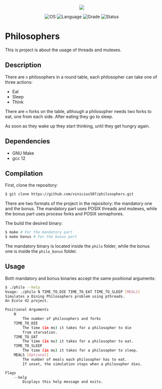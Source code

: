 <p align="center">
    <img src="https://game.42sp.org.br/static/assets/achievements/philosopherse.png">
</p>

<p align="center">
    <img src="https://img.shields.io/badge/OS-Linux-blue" alt="OS">
    <img src="https://img.shields.io/badge/Language-C%2B%2B98-orange.svg" alt="Language">
    <img src="https://img.shields.io/badge/Grade-100%2F100-brightgreen.svg" alt="Grade">
    <img src="https://img.shields.io/badge/Status-Completed-brightgreen.svg" alt="Status">
</p>

# Philosophers

This is project is about the usage of threads and mutexes.

## Description

There are `n` philosophers in a round table, each philosopher can take one of
three actions:

- Eat
- Sleep
- Think

There are `n` forks on the table, although a philosopher needs two forks to
eat, one from each side. After eating they go to sleep.

As soon as they wake up they start thinking, until they get hungry again.

## Dependencies

- GNU Make
- gcc 12

## Compilation

First, clone the repository:

```sh
$ git clone https://github.com/vinicius507/philosophers.git
```

There are two formats of the project in the repository: the mandatory one and
the bonus. The mandatory part uses POSIX threads and mutexes, while the bonus
part uses process forks and POSIX semaphores.

The build the desired binary:

```sh
$ make # For the mandatory part
$ make bonus # For the bonus part
```

The mandatory binary is located inside the `philo` folder, while the bonus one
is inside the `philo_bonus` folder.

## Usage

Both mandatory and bonus binaries accept the same positional arguments:

```sh
$ ./philo --help
Usage: ./philo N TIME_TO_DIE TIME_TO_EAT TIME_TO_SLEEP [MEALS]
Simulates a Dining Philosophers problem using pthreads.
An École 42 project.

Positional Arguments
	N
		The number of philosophers and forks
	TIME_TO_DIE
		The time (in ms) it takes for a philosopher to die
		from starvation.
	TIME_TO_EAT
		The time (in ms) it takes for a philosopher to eat.
	TIME_TO_SLEEP
		The time (in ms) it takes for a philosopher to sleep.
	MEALS [Optional]
		The number of meals each philosopher has to eat.
		If unset, the simulation stops when a philosopher dies.

Flags
	--help
		Displays this help message and exits.
```
